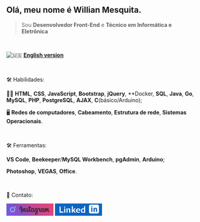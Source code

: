## Olá, meu nome é Willian Mesquita.

> Sou **Desenvolvedor Front-End** e **Técnico em Informática e Eletrônica**
<br>

![:us:](https://www.countryflags.io/us/flat/24.png) [**English version**](README-en.md)

<br>

🛠 Habilidades:

👨‍💻 **HTML**, **CSS**, **JavaScript**, **Bootstrap**, **jQuery**, **Docker, **SQL**, **Java**, **Go**, **MySQL**, **PHP**, **PostgreSQL**, **AJAX**, **C**(básico/Arduino);

🖥 **Redes de computadores**, **Cabeamento**, **Estrutura de rede**, **Sistemas Operacionais**.

<br>

🛠 Ferramentas:

**VS Code**, **Beekeeper**/**MySQL Workbench**, **pgAdmin**, **Arduino**;

**Photoshop**, **VEGAS**, **Office**.

<br>

📧 Contato:

[![Instagram](images/logo-final2.png)](https://www.instagram.com/reaperclown/)      [![LinkedIn](images/logo-final.png)](https://www.linkedin.com/in/willian-mesquita/)

<!---
ReaperClown/ReaperClown is a ✨ special ✨ repository because its `README.md` (this file) appears on your GitHub profile.
You can click the Preview link to take a look at your changes.
--->

